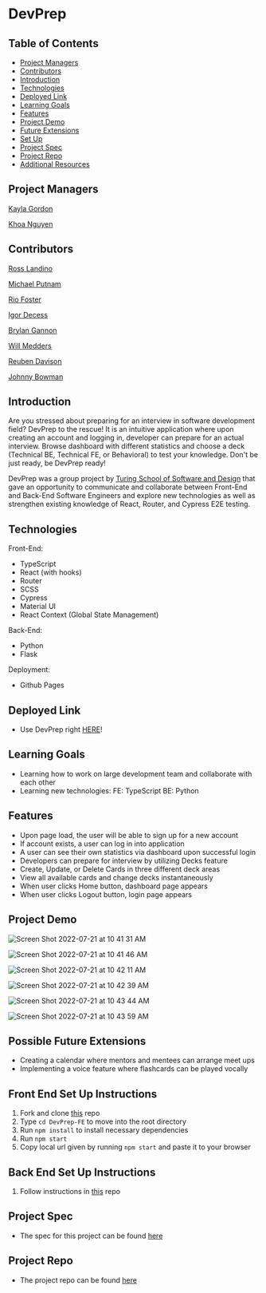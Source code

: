 # DevPrep

## Table of Contents
- [Project Managers](#project-managers)
- [Contributors](#contributors)
- [Introduction](#introduction)
- [Technologies](#technologies)
- [Deployed Link](#deployed-link)
- [Learning Goals](#learning-goals)
- [Features](#features)
- [Project Demo](#project-demo)
- [Future Extensions](#possible-future-extensions)
- [Set Up](#set-up)
- [Project Spec](#project-spec)
- [Project Repo](#project-repo)
- [Additional Resources](#additional-resources)

## Project Managers
[Kayla Gordon](https://github.com/kaylagordon)

[Khoa Nguyen](https://gist.github.com/Omegaeye)

## Contributors
[Ross Landino](https://github.com/mrlandino)

[Michael Putnam](https://github.com/michaelputnam67)

[Rio Foster](https://github.com/friotious)

[Igor Decess](https://github.com/userigorgithub)

[Brylan Gannon](https://github.com/B-gann21)

[Will Medders](https://github.com/wmedders21)

[Reuben Davison](https://github.com/Reuben-Davison)

[Johnny Bowman](https://github.com/johnny-bowman)

## Introduction
Are you stressed about preparing for an interview in software development field? DevPrep to the rescue! It is an intuitive application where upon creating an account and logging in, developer can prepare for an actual interview. Browse dashboard with different statistics and choose a deck (Technical BE, Technical FE, or Behavioral) to test your knowledge. Don't be just ready, be DevPrep ready!

DevPrep was a group project by [Turing School of Software and Design](https://turing.edu/) that gave an opportunity to communicate and collaborate between Front-End and Back-End Software Engineers and explore new technologies as well as strengthen existing knowledge of React, Router, and Cypress E2E testing.

## Technologies
Front-End:
- TypeScript
- React (with hooks)
- Router
- SCSS
- Cypress
- Material UI
- React Context (Global State Management)

Back-End:
- Python
- Flask

Deployment:
- Github Pages

## Deployed Link
- Use DevPrep right [HERE](https://2201-devprep.github.io/DevPrep-FE/)!

## Learning Goals
- Learning how to work on large development team and collaborate with each other
- Learning new technologies:
FE: TypeScript
BE: Python

## Features
- Upon page load, the user will be able to sign up for a new account
- If account exists, a user can log in into application
- A user can see their own statistics via dashboard upon successful login
- Developers can prepare for interview by utilizing Decks feature
- Create, Update, or Delete Cards in three different deck areas
- View all available cards and change decks instantaneously
- When user clicks Home button, dashboard page appears
- When user clicks Logout button, login page appears

## Project Demo

![Screen Shot 2022-07-21 at 10 41 31 AM](https://user-images.githubusercontent.com/87003746/180283478-669a690f-9be8-4762-9840-82b2aad55cc6.png)

![Screen Shot 2022-07-21 at 10 41 46 AM](https://user-images.githubusercontent.com/87003746/180283666-b5c917c6-7e50-4e91-9c9c-47dd6a1a2364.png)

![Screen Shot 2022-07-21 at 10 42 11 AM](https://user-images.githubusercontent.com/87003746/180283819-24eef422-f303-4779-879e-fecf76ef1251.png)

![Screen Shot 2022-07-21 at 10 42 39 AM](https://user-images.githubusercontent.com/87003746/180283887-043d7196-8ba6-42de-ab66-8530261cee1d.png)

![Screen Shot 2022-07-21 at 10 43 44 AM](https://user-images.githubusercontent.com/87003746/180283930-53822966-0e6f-43f3-897d-53f9d54a3f09.png)

![Screen Shot 2022-07-21 at 10 43 59 AM](https://user-images.githubusercontent.com/87003746/180283977-f8da2571-1044-42ca-93de-bbcdf10e4af5.png)

## Possible Future Extensions
- Creating a calendar where mentors and mentees can arrange meet ups
- Implementing a voice feature where flashcards can be played vocally

## Front End Set Up Instructions
1. Fork and clone [this](https://github.com/2201-DevPrep/DevPrep-FE) repo
2. Type `cd DevPrep-FE` to move into the root directory
3. Run `npm install` to install necessary dependencies
4. Run `npm start`
5. Copy local url given by running `npm start` and paste it to your browser

## Back End Set Up Instructions
1. Follow instructions in [this](https://github.com/2201-DevPrep/DevPrep-BE) repo

## Project Spec
- The spec for this project can be found [here](https://mod4.turing.edu/projects/capstone/)

## Project Repo
- The project repo can be found [here](https://github.com/2201-DevPrep)




